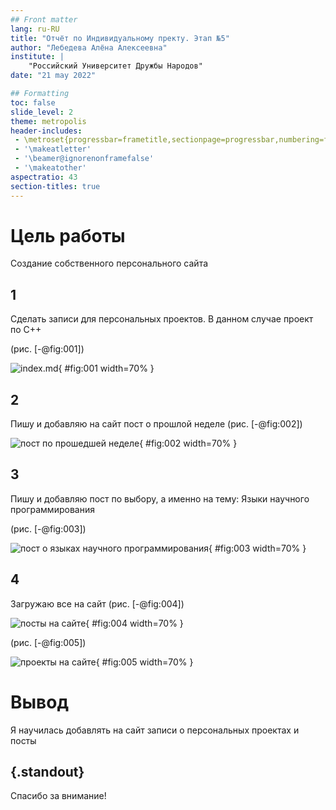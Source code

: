 ```yaml
---
## Front matter
lang: ru-RU
title: "Отчёт по Индивидуальному пректу. Этап №5"
author: "Лебедева Алёна Алексеевна"
institute: |
	"Российский Университет Дружбы Народов"
date: "21 may 2022"

## Formatting
toc: false
slide_level: 2
theme: metropolis
header-includes: 
 - \metroset{progressbar=frametitle,sectionpage=progressbar,numbering=fraction}
 - '\makeatletter'
 - '\beamer@ignorenonframefalse'
 - '\makeatother'
aspectratio: 43
section-titles: true
---
```


# Цель работы

Создание собственного персонального сайта

## 1

 Сделать записи для персональных проектов. В данном случае проект по С++

 (рис. [-@fig:001])

![index.md](image/1.png){ #fig:001 width=70% }

## 2

Пишу и добавляю на сайт пост о прошлой неделе
(рис. [-@fig:002])

![пост по прошедшей неделе](image/2.png){ #fig:002 width=70% }

## 3

Пишу и добавляю пост по выбору, а именно на тему: Языки научного программирования 

(рис. [-@fig:003])

![пост о языках научного программирования](image/3.png){ #fig:003 width=70% }


## 4

Загружаю все на сайт
(рис. [-@fig:004])

![посты на сайте](image/4.png){ #fig:004 width=70% }

(рис. [-@fig:005])

![проекты на сайте](image/5.png){ #fig:005 width=70% }

# Вывод

Я научилась добавлять на сайт записи о персональных проектах и посты 

## {.standout}

Спасибо за внимание!
